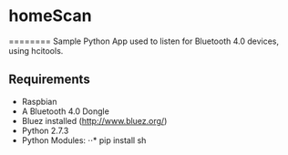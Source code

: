 # homeScan
========
Sample Python App used to listen for Bluetooth 4.0 devices, using hcitools.

## Requirements
* Raspbian
* A Bluetooth 4.0 Dongle
* Bluez installed (http://www.bluez.org/)
* Python 2.7.3
* Python Modules:
⋅⋅* pip install sh